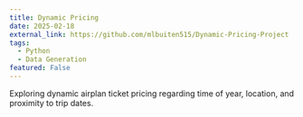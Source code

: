 ```yaml
---
title: Dynamic Pricing
date: 2025-02-18
external_link: https://github.com/mlbuiten515/Dynamic-Pricing-Project
tags:
  - Python
  - Data Generation
featured: False
---
```


Exploring dynamic airplan ticket pricing regarding time of year, location, and proximity to trip dates.

<!--more-->
